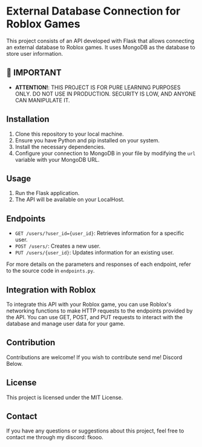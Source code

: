 # External Database Connection for Roblox Games

This project consists of an API developed with Flask that allows connecting an external database to Roblox games. It uses MongoDB as the database to store user information.

## 🚨 IMPORTANT

- **ATTENTION!**: THIS PROJECT IS FOR PURE LEARNING PURPOSES ONLY. DO NOT USE IN PRODUCTION. SECURITY IS LOW, AND ANYONE CAN MANIPULATE IT.

## Installation

1. Clone this repository to your local machine.
2. Ensure you have Python and pip installed on your system.
3. Install the necessary dependencies.
4. Configure your connection to MongoDB in your file by modifying the `url` variable with your MongoDB URL.

## Usage

1. Run the Flask application.
2. The API will be available on your LocalHost.

## Endpoints

- `GET /users/?user_id={user_id}`: Retrieves information for a specific user.
- `POST /users/`: Creates a new user.
- `PUT /users/{user_id}`: Updates information for an existing user.

For more details on the parameters and responses of each endpoint, refer to the source code in `endpoints.py`.

## Integration with Roblox

To integrate this API with your Roblox game, you can use Roblox's networking functions to make HTTP requests to the endpoints provided by the API. You can use GET, POST, and PUT requests to interact with the database and manage user data for your game.

## Contribution

Contributions are welcome! If you wish to contribute send me! Discord Below.

## License

This project is licensed under the MIT License.

## Contact

If you have any questions or suggestions about this project, feel free to contact me through my discord: fkooo.
